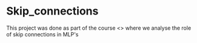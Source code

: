 # Skip_connections
This project was done as part of the course &lt;> where we analyse the role of skip connections in MLP's

